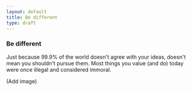 ```yaml
---
layout: default
title: Be different
type: draft
---
```


### Be different

Just because 99.9% of the world doesn't agree with your ideas, doesn't mean you shouldn't pursue them.
Most things you value (and do) today were once illegal and considered immoral.

(Add image)
